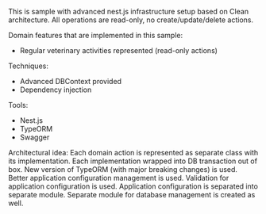 This is sample with advanced nest.js infrastructure setup based on Clean architecture.
All operations are read-only, no create/update/delete actions.

Domain features that are implemented in this sample:
- Regular veterinary activities represented (read-only actions)

Techniques: 
- Advanced DBContext provided
- Dependency injection

Tools: 
- Nest.js
- TypeORM
- Swagger

Architectural idea:
Each domain action is represented as separate class with its implementation. Each implementation wrapped into DB transaction out of box. 
New version of TypeORM (with major breaking changes) is used. Better application configuration management is used. Validation for application configuration is used. Application configuration is separated into separate module.
Separate module for database management is created as well.